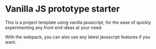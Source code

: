 # Vanilla JS prototype starter

This is a project template using vanilla javascript, for the ease of quickly experimenting any front end ideas at your need.

With the webpack, you can also use any latest javascript features if you want.
